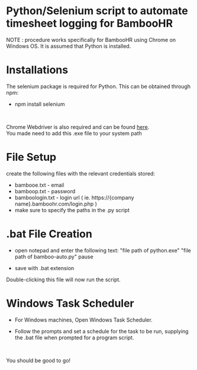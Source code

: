 # Python/Selenium script to automate timesheet logging for BambooHR

NOTE : procedure works specifically for BambooHR using Chrome on Windows OS. It is assumed that Python is installed. <br>

# Installations

The selenium package is required for Python. This can be obtained through npm: <br>

  - npm install selenium <br> 
  <br>
  
Chrome Webdriver is also required and can be found [here](https://chromedriver.storage.googleapis.com/index.html?path=107.0.5304.62/). <br>
You made need to add this .exe file to your system path
  
 # File Setup
 
 create the following files with the relevant credentials stored:
 
  - bambooe.txt - email
  - bamboop.txt - password
  - bamboologin.txt - login url ( ie. https://{company name}.bamboohr.com/login.php )
  - make sure to specify the paths in the .py script

# .bat File Creation

  - open notepad and enter the following text:
"file path of python.exe" "file path of bamboo-auto.py" pause

  - save with .bat extension

Double-clicking this file will now run the script.

# Windows Task Scheduler

  - For Windows machines, Open Windows Task Scheduler.

  - Follow the prompts and set a schedule for the task to be run, supplying the .bat file when prompted for a program script.

<br> 

You should be good to go!
